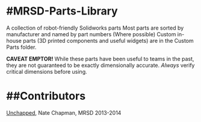 #MRSD-Parts-Library
==================

A collection of robot-friendly Solidworks parts
Most parts are sorted by manufacturer and named by part numbers (Where possible)
Custom in-house parts (3D printed components and useful widgets) are in the Custom Parts folder.

**CAVEAT EMPTOR!** While these parts have been useful to teams in the past, they are not guaranteed to be exactly dimensionally accurate. _Always_ verify critical dimensions before using.


##Contributors
============
[Unchapped](http://github.com/Unchapped), Nate Chapman, MRSD 2013-2014
